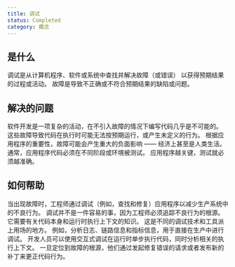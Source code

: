 ```yaml
---
title: 调试
status: Completed
category: 概念
---
```


## 是什么

调试是从计算机程序、软件或系统中查找并解决故障（或错误） 以获得预期结果的过程或活动。
故障是导致不正确或不符合预期结果的缺陷或问题。

## 解决的问题

软件开发是一项复杂的活动，在不引入故障的情况下编写代码几乎是不可能的。
这些故障导致代码在执行时可能无法按预期运行，或产生未定义的行为。
根据应用程序的重要性，故障可能会产生重大的负面影响 —— 经济上甚至是人类生活。
通常，应用程序代码必须在不同阶段或环境被测试。
应用程序越关键，测试就必须越准确。

## 如何帮助

当出现故障时，工程师通过调试（例如，查找和修复）应用程序以减少生产系统中的不良行为。
调试并不是一件容易的事，因为工程师必须追踪不良行为的根源。
它需要有关代码本身和运行时执行上下文的知识。
这是不同的调试技术和工具派上用场的地方。
例如，分析日志、链路信息和指标信息，用于直接在生产中进行调试。
开发人员可以使用交互式调试在运行时单步执行代码，同时分析相关的执行上下文。
一旦定位到故障的根源，他们通过发起修复错误的请求或者发布新的补丁来更正代码行为。